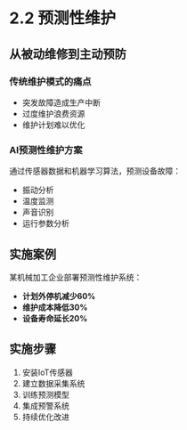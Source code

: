 # 2.2 预测性维护

## 从被动维修到主动预防

### 传统维护模式的痛点
- 突发故障造成生产中断
- 过度维护浪费资源
- 维护计划难以优化

### AI预测性维护方案
通过传感器数据和机器学习算法，预测设备故障：
- 振动分析
- 温度监测
- 声音识别
- 运行参数分析

## 实施案例
某机械加工企业部署预测性维护系统：
- **计划外停机减少60%**
- **维护成本降低30%**
- **设备寿命延长20%**

## 实施步骤
1. 安装IoT传感器
2. 建立数据采集系统
3. 训练预测模型
4. 集成预警系统
5. 持续优化改进
